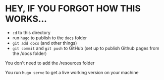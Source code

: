 # HEY, IF YOU FORGOT HOW THIS WORKS...

 - `cd` to this directory
 - run `hugo` to publish to the `docs` folder
 - `git add docs` (and other things)
 - `git commit` and `git push` to GitHub (set up to publish Github pages from the /docs folder)

 You don't need to add the /resources folder

 You run `hugo serve` to get a live working version on your machine

